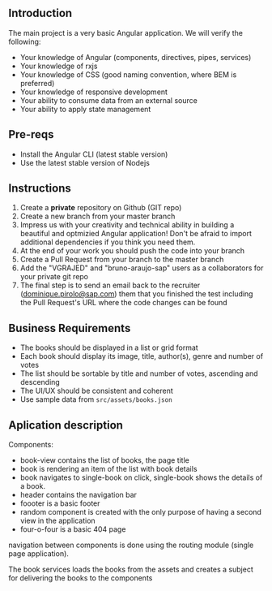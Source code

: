 ## Introduction

The main project is a very basic Angular application. We will verify the following:

* Your knowledge of Angular (components, directives, pipes, services)
* Your knowledge of rxjs
* Your knowledge of CSS (good naming convention, where BEM is preferred)
* Your knowledge of responsive development
* Your ability to consume data from an external source
* Your ability to apply state management

## Pre-reqs

* Install the Angular CLI (latest stable version)
* Use the latest stable version of Nodejs

## Instructions

1. Create a **private** repository on Github (GIT repo)
2. Create a new branch from your master branch
3. Impress us with your creativity and technical ability in building a beautiful and optmizied Angular application! Don't be afraid to import additional dependencies if you think you need them.
3. At the end of your work you should push the code into your branch
4. Create a Pull Request from your branch to the master branch
5. Add the "VGRAJED" and "bruno-araujo-sap" users as a collaborators for your private git repo
6. The final step is to send an email back to the recruiter (dominique.pirolo@sap.com) them that you finished the test including the Pull Request's URL where the code changes can be found

## Business Requirements

* The books should be displayed in a list or grid format
* Each book should display its image, title, author(s), genre and number of votes
* The list should be sortable by title and number of votes, ascending and descending
* The UI/UX should be consistent and coherent
* Use sample data from `src/assets/books.json`

## Aplication description 
Components: 
- book-view contains the list of books, the page title
- book is rendering an item of the list with book details
- book navigates to single-book on click, single-book shows the details of a book.
- header contains the navigation bar
- foooter is a basic footer
- random component is created with the only purpose of having a second view in the application
- four-o-four is a basic 404 page

navigation between components is done using the routing module (single page application).

The book services loads the books from the assets and creates a subject for delivering the books to the components
